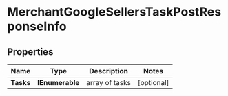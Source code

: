 # MerchantGoogleSellersTaskPostResponseInfo


## Properties

| Name | Type | Description | Notes |
|------------ | ------------- | ------------- | -------------|
**Tasks** | **IEnumerable<MerchantGoogleSellersTaskPostTaskInfo>** | array of tasks |[optional]|